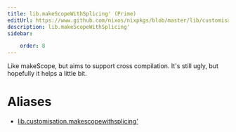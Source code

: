 ```yaml
---
title: lib.makeScopeWithSplicing' (Prime)
editUrl: https://www.github.com/nixos/nixpkgs/blob/master/lib/customisation.nix#L306C5
description: lib.makeScopeWithSplicing'
sidebar:

    order: 8
---
```


Like makeScope, but aims to support cross compilation. It's still ugly, but
hopefully it helps a little bit.


# Aliases

- [lib.customisation.makescopewithsplicing'](/nix-doc-comments/reference/lib/customisation/lib-customisation-makescopewithsplicing' (prime))


